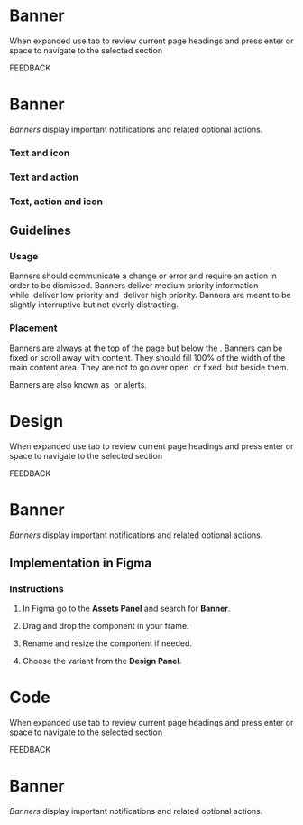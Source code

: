 # Banner

When expanded use tab to review current page headings and press enter or space to navigate to the selected section

FEEDBACK

# Banner

_Banners_ display important notifications and related optional actions.

### Text and icon

### Text and action

### Text, action and icon

## Guidelines

### Usage

Banners should communicate a change or error and require an action in order to be dismissed. Banners deliver medium priority information while  deliver low priority and  deliver high priority. Banners are meant to be slightly interruptive but not overly distracting.

### Placement

Banners are always at the top of the page but below the . Banners can be fixed or scroll away with content. They should fill 100% of the width of the main content area. They are not to go over open  or fixed  but beside them.

Banners are also known as  or alerts.



# Design

When expanded use tab to review current page headings and press enter or space to navigate to the selected section

FEEDBACK

# Banner

_Banners_ display important notifications and related optional actions.

## Implementation in Figma

### Instructions

1.  In Figma go to the **Assets Panel** and search for **Banner**.
    
2.  Drag and drop the component in your frame.
    
3.  Rename and resize the component if needed.
    
4.  Choose the variant from the **Design Panel**.



# Code

When expanded use tab to review current page headings and press enter or space to navigate to the selected section

FEEDBACK

# Banner

_Banners_ display important notifications and related optional actions.